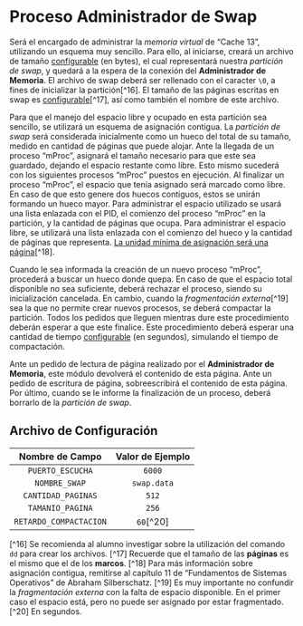 # Proceso Administrador de Swap

Será el encargado de administrar la *memoria virtual* de “Cache 13”, utilizando un esquema muy sencillo. Para ello, al iniciarse, creará un archivo de tamaño <u>configurable</u> (en bytes), el cual representará nuestra *partición de swap*, y quedará a la espera de la conexión del **Administrador de Memoria**. El archivo de swap deberá ser rellenado con el caracter `\0`, a fines de inicializar la partición[^16]. El tamaño de las páginas escritas en swap es <u>configurable</u>[^17], así como también el nombre de este archivo.

Para que el manejo del espacio libre y ocupado en esta partición sea sencillo, se utilizará un esquema de asignación contigua. La *partición de swap* será considerada inicialmente como un hueco del total de su tamaño, medido en cantidad de páginas que puede alojar. Ante la llegada de un proceso “mProc”, asignará el tamaño necesario para que este sea guardado, dejando el espacio restante como libre. Esto mismo sucederá con los siguientes procesos “mProc” puestos en ejecución. Al finalizar un proceso “mProc”, el espacio que tenía asignado será marcado como libre. En caso de que esto genere dos huecos contiguos, estos se unirán formando un hueco mayor. Para administrar el espacio utilizado se usará una lista enlazada con el PID, el comienzo del proceso “mProc” en la partición, y la cantidad de páginas que ocupa. Para administrar el espacio libre, se utilizará una lista enlazada con el comienzo del hueco y la cantidad de páginas que representa. <u>La unidad mínima de asignación será una página</u>[^18].

Cuando le sea informada la creación de un nuevo proceso “mProc”, procederá a buscar un hueco donde quepa. En caso de que el espacio total disponible no sea suficiente, deberá rechazar el proceso, siendo su inicialización cancelada. En cambio, cuando la *fragmentación externa*[^19] sea la que no permite crear nuevos procesos, se deberá compactar la partición. Todos los pedidos que lleguen mientras dure este procedimiento deberán esperar a que este finalice. Este procedimiento deberá esperar una cantidad de tiempo <u>configurable</u> (en segundos), simulando el tiempo de compactación.

Ante un pedido de lectura de página realizado por el **Administrador de Memoria**, este módulo devolverá el contenido de esta página. Ante un pedido de escritura de página, sobreescribirá el contenido de esta página. Por último, cuando se le informe la finalización de un proceso, deberá borrarlo de la *partición de swap*.

## Archivo de Configuración

| Nombre de Campo        | Valor de Ejemplo |
|:----------------------:|:----------------:|
| `PUERTO_ESCUCHA`       | `6000`           |
| `NOMBRE_SWAP`          | `swap.data`      |
| `CANTIDAD_PAGINAS`     | `512`            |
| `TAMANIO_PAGINA`       | `256`            |
| `RETARDO_COMPACTACION` | `60`[^20]        |

[^16] Se recomienda al alumno investigar sobre la utilización del comando `dd` para crear los archivos.
[^17]  Recuerde que el tamaño de las **páginas** es el mismo que el de los **marcos**.
[^18] Para más información sobre asignación contigua, remitirse al capítulo 11 de “Fundamentos de Sistemas Operativos” de Abraham Silberschatz.
[^19] Es muy importante no confundir la *fragmentación externa* con la falta de espacio disponible. En el primer caso el espacio está, pero no puede ser asignado por estar fragmentado.
[^20] En segundos.